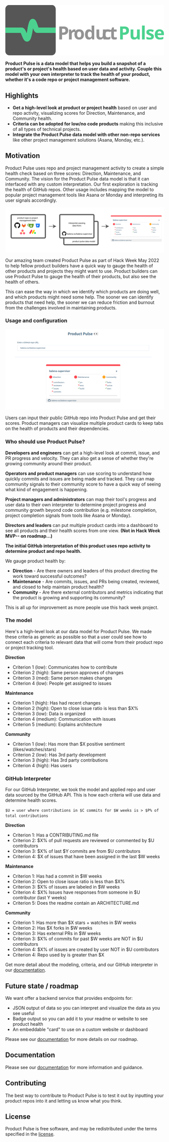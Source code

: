 ![logo](/docs/assets/product-pulse.svg)

**Product Pulse is a data model that helps you build a snapshot of a product's or project's health based on user data and activity. Couple this model with your own interpreter to track the health of your product, whether it's a code repo or project management software.**

## Highlights

- **Get a high-level look at product or project health** based on user and repo activity, visualizing scores for Direction, Maintenance, and Community health.
- **Criteria can be adopted for low/no code products** making this inclusive of all types of technical projects.
- **Integrate the Product Pulse data model with other non-repo services** like other project management solutions (Asana, Monday, etc.).

## Motivation

Product Pulse uses repo and project management activity to create a simple health check based on three scores: Direction, Maintenance, and Community. The vision for the Product Pulse data model is that it can interfaced with any custom interpretation. Our first exploration is tracking the health of GitHub repos. Other usage includes mapping the model to popular project management tools like Asana or Monday and interpreting its user signals accordingly.

![data flow](/docs/assets/flow.png)

Our amazing team created Product Pulse as part of Hack Week May 2022 to help fellow product builders have a quick way to gauge the health of other products and projects they might want to use. Product builders can use Product Pulse to gauge the health of their products, but also see the health of others.

This can ease the way in which we identify which products are doing well, and which products might need some help. The sooner we can identify products that need help, the sooner we can reduce friction and burnout from the challenges involved in maintaining products.

### Usage and configuration

![Image of tool](/docs/assets/example.png)

Users can input their public GitHub repo into Product Pulse and get their scores. Product managers can visualize multiple product cards to keep tabs on the health of products and their dependencies.

### Who should use Product Pulse?

**Developers and engineers** can get a high-level look at commit, issue, and PR progress and velocity. They can also get a sense of whether they're growing community around their product.

**Operators and product managers** can use scoring to understand how quickly commits and issues are being made and tracked. They can map community signals to their community score to have a quick way of seeing what kind of engagement is happening.

**Project managers and administrators** can map their tool's progress and user data to their own interpreter to determine project progress and community growth beyond code contribution (e.g. milestone completion, project completion signals from tools like Asana or Monday).

**Directors and leaders** can put multiple product cards into a dashboard to see all products and their health scores from one view. **(Not in Hack Week MVP-- on roadmap...)**

**The initial GitHub interpretation of this product uses repo activity to determine product and repo health.**

We gauge product health by:

* **Direction** - Are there owners and leaders of this product directing the work toward successful outcomes?
* **Maintenance** - Are commits, issues, and PRs being created, reviewed, and closed to help maintain product health?
* **Community** - Are there external contributors and metrics indicating that the product is growing and supporting its community?

This is all up for improvement as more people use this hack week project.

### The model
Here's a high-level look at our data model for Product Pulse. We made these criteria as generic as possible so that a user could see how to connect each criteria to relevant data that will come from their product repo or project tracking tool.

**Direction**
* Criterion 1 (low): Communicates how to contribute
* Criterion 2 (high): Same person approves of changes
* Criterion 3 (med): Same person makes changes
* Criterion 4 (low): People get assigned to issues

**Maintenance**
* Criterion 1 (high): Has had recent changes
* Criterion 2 (high): Open to close issue ratio is less than $X%
* Criterion 3 (low): Data is organized
* Criterion 4 (medium): Communication with issues
* Criterion 5 (medium): Explains architecture

**Community**
* Criterion 1 (low): Has more than $X positive sentiment (likes/watches/stars)
* Criterion 2 (low): Has 3rd party development
* Criterion 3 (high): Has 3rd party contributions
* Criterion 4 (high): Has users

### GitHub Interpreter
For our GitHub Interpreter, we took the model and applied repo and user data sourced by the GitHub API. This is how each criteria will use data and determine health scores.

`$U = user where contributions in $C commits for $W weeks is > $P% of total contributions`

**Direction**
* Criterion 1: Has a CONTRIBUTING.md file
* Criterion 2: $X% of pull requests are reviewed or commented by $U contributors
* Criterion 3: $X% of last $Y commits are from $U contributors
* Criterion 4: $X of issues that have been assigned in the last $W weeks 

**Maintenance**
* Criterion 1: Has had a commit in $W weeks
* Criterion 2: Open to close issue ratio is less than $X%
* Criterion 3: $X% of issues are labeled in $W weeks
* Criterion 4: $X% Issues have responses from someone in $U contributor (last Y weeks)
* Criterion 5: Does the readme contain an ARCHITECTURE.md

**Community**
* Criterion 1: Has more than $X stars + watches in $W weeks
* Criterion 2: Has $X forks in $W weeks
* Criterion 3: Has external PRs in $W weeks
* Criterion 3: $X% of commits for past $W weeks are NOT in $U contributors
* Criterion 4: $X% of issues are created by user NOT in $U contributors
* Criterion 4: Repo used by is greater than $X

Get more detail about the modeling, criteria, and our GitHub interpreter in our [documentation](/docs).

## Future state / roadmap

We want offer a backend service that provides endpoints for:
* JSON output of data so you can interpret and visualize the data as you see useful
* Badge output so you can add it to your readme or website to see product health
* An embeddable "card" to use on a custom website or dashboard

Please see our [documentation](/docs) for more details on our roadmap.

## Documentation

Please see our [documentation](/docs) for more information and guidance.

## Contributing

The best way to contribute to Product Pulse is to test it out by inputting your product repos into it and letting us know what you think.

## License

Product Pulse is free software, and may be redistributed under the terms specified in the [license](https://github.com/balena-io-playground/blob/master/LICENSE).
